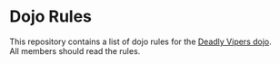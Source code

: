 Dojo Rules
==========
This repository contains a list of dojo rules for the [Deadly Vipers dojo](https://github.com/deadlyvipers).<br>
All members should read the rules.
